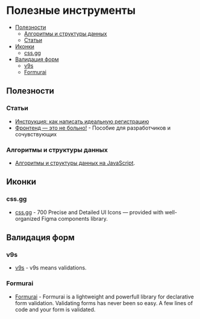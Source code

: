 # Полезные инструменты

- [Полезности](#Полезности)
  - [Алгоритмы и структуры данных](#Алгоритмы-и-структуры-данных)
  - [Статьи](#Статьи)
- [Иконки](#Иконки)
  - [css.gg](#css.gg)
- [Валидация форм](#валидация-форм)
  - [v9s](#ov9s)
  - [Formurai](#Formurai)

## Полезности

### Статьи
- [Инструкция: как написать идеальную регистрацию](https://vc.ru/dev/156552-instrukciya-kak-napisat-idealnuyu-registraciyu)
- [Фронтенд — это не больно!](https://bespoyasov.ru/front-not-pain/#preface) - Пособие для разработчиков и сочувствующих

### Алгоритмы и структуры данных
- [Алгоритмы и структуры данных на JavaScript](https://github.com/trekhleb/javascript-algorithms/blob/master/README.ru-RU.md).

## Иконки

### css.gg
- [css.gg](https://css.gg/) - 700 Precise and Detailed UI Icons — provided with well-organized Figma components library.

## Валидация форм

### v9s
- [v9s](https://github.com/vueent/v9s) - v9s means validations.
### Formurai
- [Formurai](https://github.com/Barto-dev/formurai) - Formurai is a lightweight and powerfull library for declarative form validation.
Validating forms has never been so easy. A few lines of code and your form is validated.
